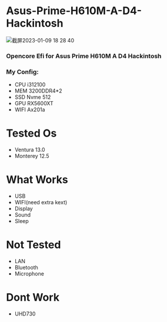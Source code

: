 # Asus-Prime-H610M-A-D4-Hackintosh
![截屏2023-01-09 18 28 40](https://user-images.githubusercontent.com/32994395/211289112-2a22b356-5169-41d4-b03b-ad303c187998.jpg)

### Opencore Efi for Asus Prime H610M A D4 Hackintosh
### My Config:
- CPU     i312100  
- MEM     3200DDR4*2  
- SSD     Nvme 512  
- GPU     RX5600XT  
- WIFI    Ax201a  
# Tested Os
- Ventura 13.0  
- Monterey 12.5
# What Works
- USB
- WIFI(need extra kext)
- Display
- Sound
- Sleep
# Not Tested
- LAN
- Bluetooth
- Microphone
# Dont Work
- UHD730
